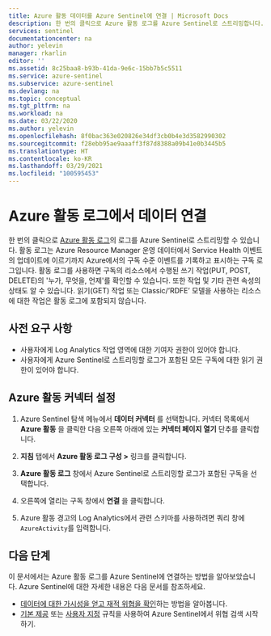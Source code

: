 ```yaml
---
title: Azure 활동 데이터를 Azure Sentinel에 연결 | Microsoft Docs
description: 한 번의 클릭으로 Azure 활동 로그를 Azure Sentinel로 스트리밍합니다. 활동 로그는 Azure에서의 구독 수준 이벤트를 기록하고 표시합니다.
services: sentinel
documentationcenter: na
author: yelevin
manager: rkarlin
editor: ''
ms.assetid: 8c25baa8-b93b-41da-9e6c-15bb7b5c5511
ms.service: azure-sentinel
ms.subservice: azure-sentinel
ms.devlang: na
ms.topic: conceptual
ms.tgt_pltfrm: na
ms.workload: na
ms.date: 03/22/2020
ms.author: yelevin
ms.openlocfilehash: 8f0bac363e020826e34df3cb0b4e3d3582990302
ms.sourcegitcommit: f28ebb95ae9aaaff3f87d8388a09b41e0b3445b5
ms.translationtype: HT
ms.contentlocale: ko-KR
ms.lasthandoff: 03/29/2021
ms.locfileid: "100595453"
---
```

# <a name="connect-data-from-azure-activity-log"></a>Azure 활동 로그에서 데이터 연결

한 번의 클릭으로 [Azure 활동 로그](../azure-monitor/essentials/platform-logs-overview.md)의 로그를 Azure Sentinel로 스트리밍할 수 있습니다. 활동 로그는 Azure Resource Manager 운영 데이터에서 Service Health 이벤트의 업데이트에 이르기까지 Azure에서의 구독 수준 이벤트를 기록하고 표시하는 구독 로그입니다. 활동 로그를 사용하면 구독의 리소스에서 수행된 쓰기 작업(PUT, POST, DELETE)의 '누가, 무엇을, 언제'를 확인할 수 있습니다. 또한 작업 및 기타 관련 속성의 상태도 알 수 있습니다. 읽기(GET) 작업 또는 Classic/’RDFE’ 모델을 사용하는 리소스에 대한 작업은 활동 로그에 포함되지 않습니다. 

## <a name="prerequisites"></a>사전 요구 사항

- 사용자에게 Log Analytics 작업 영역에 대한 기여자 권한이 있어야 합니다.
- 사용자에게 Azure Sentinel로 스트리밍할 로그가 포함된 모든 구독에 대한 읽기 권한이 있어야 합니다.

## <a name="set-up-the-azure-activity-connector"></a>Azure 활동 커넥터 설정

1. Azure Sentinel 탐색 메뉴에서 **데이터 커넥터** 를 선택합니다. 커넥터 목록에서 **Azure 활동** 을 클릭한 다음 오른쪽 아래에 있는 **커넥터 페이지 열기** 단추를 클릭합니다.

2. **지침** 탭에서 **Azure 활동 로그 구성 >** 링크를 클릭합니다.

3. **Azure 활동 로그** 창에서 Azure Sentinel로 스트리밍할 로그가 포함된 구독을 선택합니다. 

4. 오른쪽에 열리는 구독 창에서 **연결** 을 클릭합니다.

5. Azure 활동 경고의 Log Analytics에서 관련 스키마를 사용하려면 쿼리 창에 `AzureActivity`를 입력합니다.

## <a name="next-steps"></a>다음 단계
이 문서에서는 Azure 활동 로그를 Azure Sentinel에 연결하는 방법을 알아보았습니다. Azure Sentinel에 대한 자세한 내용은 다음 문서를 참조하세요.
- [데이터에 대한 가시성을 얻고 재적 위협을 확인](quickstart-get-visibility.md)하는 방법을 알아봅니다.
- [기본 제공](tutorial-detect-threats-built-in.md) 또는 [사용자 지정](tutorial-detect-threats-custom.md) 규칙을 사용하여 Azure Sentinel에서 위협 검색 시작하기.
